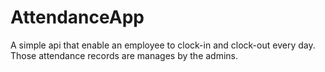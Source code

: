 # AttendanceApp
A simple api that enable an employee to clock-in and clock-out every day.
Those attendance records are manages by the admins.
